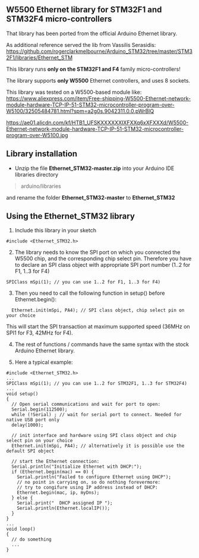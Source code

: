 W5500 Ethernet library for STM32F1 and STM32F4 micro-controllers
----

That library has been ported from the official Arduino Ethernet library.

As additional reference served the lib from Vassilis Serasidis: https://github.com/rogerclarkmelbourne/Arduino_STM32/tree/master/STM32F1/libraries/Ethernet_STM

This library runs **only on the STM32F1 and F4** family micro-controllers!

The library supports **only W5500** Ethernet controllers, and uses 8 sockets.

This library was tested on a W5500-based module like:
https://www.aliexpress.com/item/Free-shipping-W5500-Ethernet-network-module-hardware-TCP-IP-51-STM32-microcontroller-program-over-W5100/32505484781.html?spm=a2g0s.9042311.0.0.pWrBlQ

https://ae01.alicdn.com/kf/HTB1_UFSKXXXXXXIXFXXq6xXFXXXd/W5500-Ethernet-network-module-hardware-TCP-IP-51-STM32-microcontroller-program-over-W5100.jpg

Library installation
----

* Unzip the file **Ethernet_STM32-master.zip** into your Arduino IDE libraries directory 

> arduino/libraries

and rename the folder **Ethernet_STM32-master** to **Ethernet_STM32**


Using the Ethernet_STM32 library
----
1. Include this library in your sketch  

`#include <Ethernet_STM32.h>`

2. The library needs to know the SPI port on which you connected the W5500 chip, and the corresponding chip select pin.
Therefore you have to declare an SPI class object with appropriate SPI port number (1..2 for F1, 1..3 for F4)

`SPIClass mSpi(1); // you can use 1..2 for F1, 1..3 for F4)`


3. Then you need to call the following function in setup() before Ethernet.begin():

`  Ethernet.init(mSpi, PA4); // SPI class object, chip select pin on your choice`

This will start the SPI transaction at maximum supported speed (36MHz on SPI1 for F3, 42MHz for F4).

4. The rest of functions / commands have the same syntax with the stock Arduino Ethernet library.

5. Here a typical example:
```
#include <Ethernet_STM32.h>
...
SPIClass mSpi(1); // you can use 1..2 for STM32F1, 1..3 for STM32F4)
...
void setup()
{
  // Open serial communications and wait for port to open:
  Serial.begin(112500);
  while (!Serial) ; // wait for serial port to connect. Needed for native USB port only
  delay(1000);

  // init interface and hardware using SPI class object and chip select pin on your choice
  Ethernet.init(mSpi, PA4); // alternatively it is possible use the default SPI object

  // start the Ethernet connection:
  Serial.println("Initialize Ethernet with DHCP:");
  if (Ethernet.begin(mac) == 0) {
    Serial.println("Failed to configure Ethernet using DHCP");
    // no point in carrying on, so do nothing forevermore:
    // try to congifure using IP address instead of DHCP:
    Ethernet.begin(mac, ip, myDns);
  } else {
    Serial.print("  DHCP assigned IP ");
    Serial.println(Ethernet.localIP());
  }
}
...
void loop()
{
  // do something
  ...
}
```
